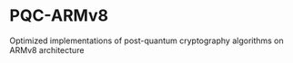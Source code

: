 # PQC-ARMv8
Optimized implementations of post-quantum cryptography algorithms on ARMv8 architecture
